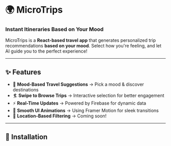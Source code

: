 # 🌍 MicroTrips

### **Instant Itineraries Based on Your Mood**
MicroTrips is a **React-based travel app** that generates personalized trip recommendations **based on your mood**. Select how you're feeling, and let AI guide you to the perfect experience!

---

## ✨ Features
- 🌟 **Mood-Based Travel Suggestions** → Pick a mood & discover destinations  
- 🏄 **Swipe to Browse Trips** → Interactive selection for better engagement  
- ⚡ **Real-Time Updates** → Powered by Firebase for dynamic data  
- 🎨 **Smooth UI Animations** → Using Framer Motion for sleek transitions  
- 📍 **Location-Based Filtering** → Coming soon!  

---

## 🔧 Installation

